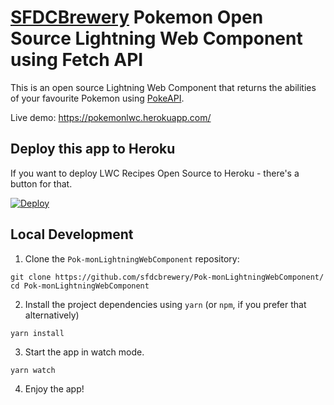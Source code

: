 # [SFDCBrewery](https://sfdcbrewery.github.io/) Pokemon Open Source Lightning Web Component using Fetch API   

This is an open source Lightning Web Component that returns the abilities of your favourite Pokemon using [PokeAPI](https://pokeapi.co/).

Live demo: https://pokemonlwc.herokuapp.com/

## Deploy this app to Heroku

If you want to deploy LWC Recipes Open Source to Heroku - there's a button for that.

[![Deploy](https://www.herokucdn.com/deploy/button.svg)](https://heroku.com/deploy)

## Local Development

1. Clone the `Pok-monLightningWebComponent` repository:

```
git clone https://github.com/sfdcbrewery/Pok-monLightningWebComponent/
cd Pok-monLightningWebComponent
```

2. Install the project dependencies using `yarn` (or `npm`, if you prefer that alternatively)

```
yarn install
```

3. Start the app in watch mode.

```
yarn watch
```

4. Enjoy the app!
